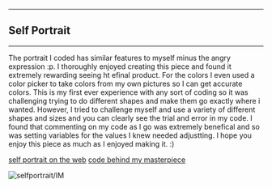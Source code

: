 ___
## Self Portrait
___


The portrait I coded has similar features to myself minus the angry expression :p. I thoroughly enjoyed creating this piece and found it extremely rewarding seeing ht efinal product. For the colors I even used a color picker to take colors from my own pictures so I can get accurate colors. This is my first ever experience with any sort of coding so it was challenging trying to do different shapes and make them go exactly where i wanted. However, I tried to challenge myself and use a variety of different shapes and sizes and you can clearly see the trial and error in my code. I found that commenting on my code as I go was extremely benefical and so was setting variables for the values I knew needed adjustting. I hope you enjoy this piece as much as I enjoyed making it. :)


[self portrait on the web](https://editor.p5js.org/meerak27/full/imPafqktQ)
[code behind my masterpiece](https://editor.p5js.org/meerak27/sketches/imPafqktQ)

![selfportrait/IM](https://user-images.githubusercontent.com/98391104/151749363-8378197c-5fa8-447e-9a2e-cebdb20b5079.png)
